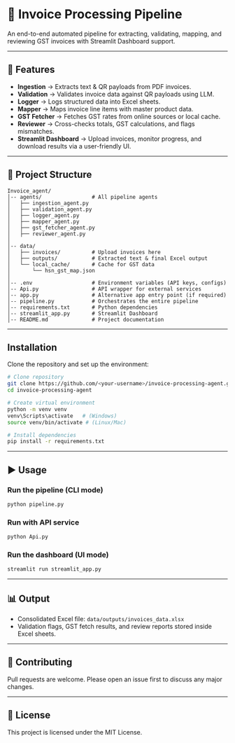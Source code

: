 # 🧾 Invoice Processing Pipeline

An end-to-end automated pipeline for extracting, validating, mapping, and reviewing GST invoices with Streamlit Dashboard support.

---

## 🚀 Features

* **Ingestion** → Extracts text & QR payloads from PDF invoices.
* **Validation** → Validates invoice data against QR payloads using LLM.
* **Logger** → Logs structured data into Excel sheets.
* **Mapper** → Maps invoice line items with master product data.
* **GST Fetcher** → Fetches GST rates from online sources or local cache.
* **Reviewer** → Cross-checks totals, GST calculations, and flags mismatches.
* **Streamlit Dashboard** → Upload invoices, monitor progress, and download results via a user-friendly UI.

---

## 📂 Project Structure

```
Invoice_agent/
│-- agents/                # All pipeline agents
│   ├── ingestion_agent.py
│   ├── validation_agent.py
│   ├── logger_agent.py
│   ├── mapper_agent.py
│   ├── gst_fetcher_agent.py
│   ├── reviewer_agent.py
│
│-- data/
│   ├── invoices/          # Upload invoices here
│   ├── outputs/           # Extracted text & final Excel output
│   └── local_cache/       # Cache for GST data
│       └── hsn_gst_map.json
│
│-- .env                   # Environment variables (API keys, configs)
│-- Api.py                 # API wrapper for external services
│-- app.py                 # Alternative app entry point (if required)
│-- pipeline.py            # Orchestrates the entire pipeline
│-- requirements.txt       # Python dependencies
│-- streamlit_app.py       # Streamlit Dashboard
│-- README.md              # Project documentation

```

---

## Installation

Clone the repository and set up the environment:

```bash
# Clone repository
git clone https://github.com/<your-username>/invoice-processing-agent.git
cd invoice-processing-agent

# Create virtual environment
python -m venv venv
venv\Scripts\activate   # (Windows)
source venv/bin/activate # (Linux/Mac)

# Install dependencies
pip install -r requirements.txt
```

---

## ▶️ Usage

### Run the pipeline (CLI mode)

```bash
python pipeline.py
```

### Run with API service

```bash
python Api.py
```

### Run the dashboard (UI mode)

```bash
streamlit run streamlit_app.py
```

---

## 📊 Output

* Consolidated Excel file: `data/outputs/invoices_data.xlsx`
* Validation flags, GST fetch results, and review reports stored inside Excel sheets.

---

## 🤝 Contributing

Pull requests are welcome. Please open an issue first to discuss any major changes.

---

## 📜 License

This project is licensed under the MIT License.
